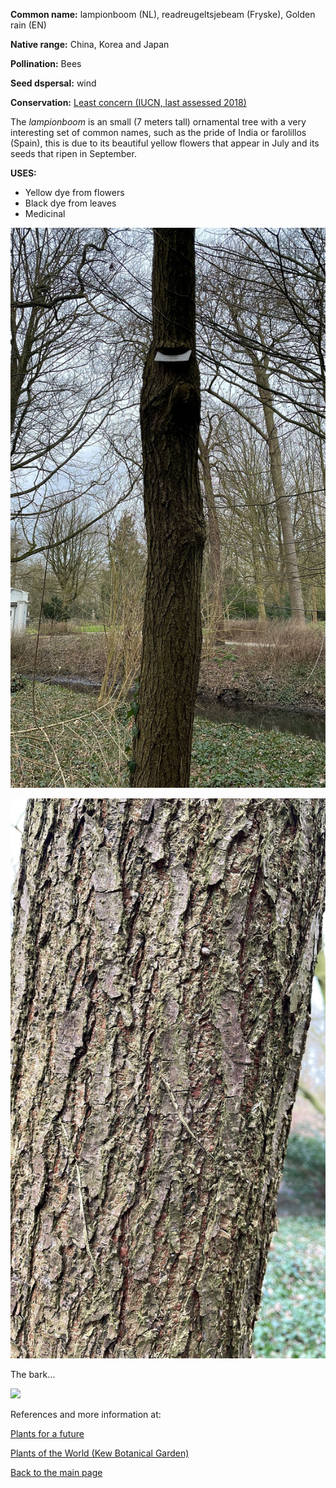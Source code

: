 **Common name:** lampionboom (NL), readreugeltsjebeam (Fryske), Golden rain (EN)


<!--more-->
**Native range:**  China, Korea and Japan

**Pollination:** Bees

**Seed dspersal:** wind

**Conservation:** [Least concern (IUCN, last assessed 2018)](https://www.iucnredlist.org/species/18776387/147626783)

The _lampionboom_ is an small (7 meters tall) ornamental tree with a very interesting set of common names, such as the pride of India or farolillos (Spain), this is due to its beautiful yellow flowers that appear in July and its seeds that ripen in September.

**USES:**

- Yellow dye from flowers
- Black dye from leaves
- Medicinal


![tree](https://raw.githubusercontent.com/carolxgl/TreeLibrary/gh-pages/images/Koerut.jpeg)

![m](https://raw.githubusercontent.com/carolxgl/TreeLibrary/gh-pages/images/KoerutB.jpeg)

The bark...

![](static/img/KoerutB.jpeg)

References and more information at:

[Plants for a future](https://pfaf.org/user/Plant.aspx?LatinName=Koelreuteria+paniculata)

[Plants of the World (Kew Botanical Garden)](https://powo.science.kew.org/taxon/urn:lsid:ipni.org:names:783426-1)

[Back to the main page](https://carolxgl.github.io/TreeLibrary/)
